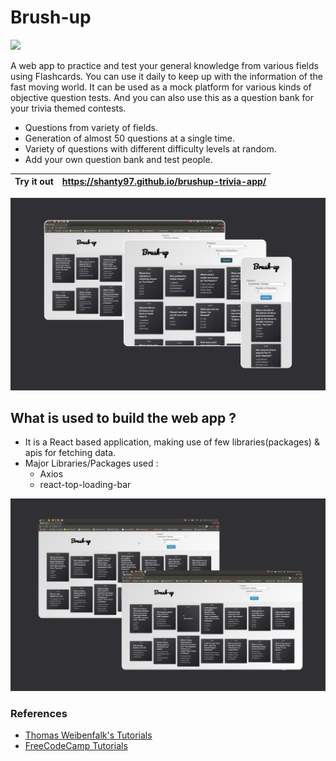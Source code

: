 # Brush-up

![](https://img.shields.io/badge/react%20-%2320232a.svg?&style=for-the-badge&logo=react&logoColor=%2361DAFB)

A web app to practice and test your general knowledge from various fields using Flashcards. You can use it daily to keep up with the information of the fast moving world. It can be used as a mock platform for various kinds of objective question tests. And you can also use this as a question bank for your trivia themed contests. 

  - Questions from variety of fields.
  - Generation of almost 50 questions  at a single time.
  - Variety of questions with different difficulty levels at random.
  - Add your own question bank and test people.

| Try it out | https://shanty97.github.io/brushup-trivia-app/ |
| ------ | ------ |

![threescreens](https://github.com/Shanty97/brushup-trivia-app/blob/master/documentation/threeView.png?raw=true)

## What is used to build the web app ?

  - It is a React based application, making use of few libraries(packages) & apis for fetching data.
  - Major Libraries/Packages used :
    - Axios
    - react-top-loading-bar

![twoscreens](https://github.com/Shanty97/brushup-trivia-app/blob/master/documentation/twoVIew.png?raw=true)

### References

 - [ Thomas Weibenfalk's Tutorials ](https://www.youtube.com/c/Weibenfalk/videos)
 - [ FreeCodeCamp Tutorials ](https://www.youtube.com/channel/UC8butISFwT-Wl7EV0hUK0BQ)
